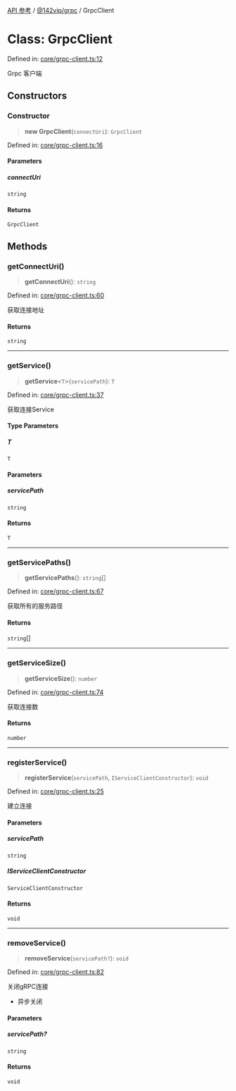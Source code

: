 [API 参考](../../../index.md) / [@142vip/grpc](../index.md) / GrpcClient

# Class: GrpcClient

Defined in: [core/grpc-client.ts:12](https://github.com/142vip/core-x/blob/15d5bc9ef4bece78c0e60bdf074a2d245f625100/packages/grpc/src/core/grpc-client.ts#L12)

Grpc 客户端

## Constructors

### Constructor

> **new GrpcClient**(`connectUri`): `GrpcClient`

Defined in: [core/grpc-client.ts:16](https://github.com/142vip/core-x/blob/15d5bc9ef4bece78c0e60bdf074a2d245f625100/packages/grpc/src/core/grpc-client.ts#L16)

#### Parameters

##### connectUri

`string`

#### Returns

`GrpcClient`

## Methods

### getConnectUri()

> **getConnectUri**(): `string`

Defined in: [core/grpc-client.ts:60](https://github.com/142vip/core-x/blob/15d5bc9ef4bece78c0e60bdf074a2d245f625100/packages/grpc/src/core/grpc-client.ts#L60)

获取连接地址

#### Returns

`string`

***

### getService()

> **getService**\<`T`\>(`servicePath`): `T`

Defined in: [core/grpc-client.ts:37](https://github.com/142vip/core-x/blob/15d5bc9ef4bece78c0e60bdf074a2d245f625100/packages/grpc/src/core/grpc-client.ts#L37)

获取连接Service

#### Type Parameters

##### T

`T`

#### Parameters

##### servicePath

`string`

#### Returns

`T`

***

### getServicePaths()

> **getServicePaths**(): `string`[]

Defined in: [core/grpc-client.ts:67](https://github.com/142vip/core-x/blob/15d5bc9ef4bece78c0e60bdf074a2d245f625100/packages/grpc/src/core/grpc-client.ts#L67)

获取所有的服务路径

#### Returns

`string`[]

***

### getServiceSize()

> **getServiceSize**(): `number`

Defined in: [core/grpc-client.ts:74](https://github.com/142vip/core-x/blob/15d5bc9ef4bece78c0e60bdf074a2d245f625100/packages/grpc/src/core/grpc-client.ts#L74)

获取连接数

#### Returns

`number`

***

### registerService()

> **registerService**(`servicePath`, `IServiceClientConstructor`): `void`

Defined in: [core/grpc-client.ts:25](https://github.com/142vip/core-x/blob/15d5bc9ef4bece78c0e60bdf074a2d245f625100/packages/grpc/src/core/grpc-client.ts#L25)

建立连接

#### Parameters

##### servicePath

`string`

##### IServiceClientConstructor

`ServiceClientConstructor`

#### Returns

`void`

***

### removeService()

> **removeService**(`servicePath?`): `void`

Defined in: [core/grpc-client.ts:82](https://github.com/142vip/core-x/blob/15d5bc9ef4bece78c0e60bdf074a2d245f625100/packages/grpc/src/core/grpc-client.ts#L82)

关闭gRPC连接
- 异步关闭

#### Parameters

##### servicePath?

`string`

#### Returns

`void`
